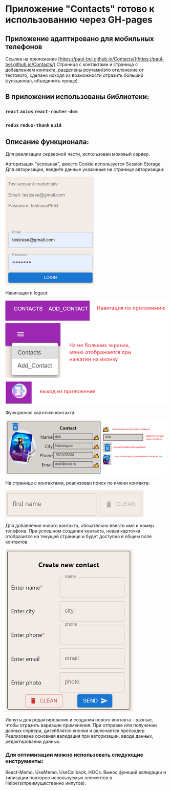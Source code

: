 # Приложение "Contacts" готово к использованию через GH-pages
## Приложение адаптировано для мобильных телефонов

Ссылка на приложение [https://paul-bel.github.io/Contacts/](https://paul-bel.github.io/Contacts/)
Страница с контактами и страница с добавлением контакта, разделены роутами(это отклонение от тестового, сделано исходя из возможности отразить больший функционал, объединить проще).

## В приложении использованы библиотеки:
### `react` `axios` `react-router-dom`
### `redux` `redux-thunk` `uuid`

## Описание функционала:
Для реализации серверной части, использован моковый сервер.

Авторизация "условная", вместо Cookie используется Session Storage.
Для авторизации, введите данные указанные на странице авторизации:

![img_4.png](img_4.png)

Навигация и logout:

![img_7.png](img_7.png)

Функционал карточки контакта:

![img_2.png](img_2.png)

На странице с контактами, реализован поиск по имени контакта:

![img_3.png](img_3.png)

Для добавления нового контакта, обязательно ввести имя и номер телефона.
При успешном создании контакта, новая карточка отобразится на текущей странице и будет доступна в общем поле контактов.

![img_9.png](img_9.png)

Инпуты для редактирования и создания нового контакта - разные, чтобы отразить вариации применения.
При отправке или получении данных сервера, дизейблятся кнопки и включается прелоадер.
Реализована основная валидация при авторизации, вводе данных, редактировании данных.
### Для оптимизации можно использовать следующие инструменты:
React-Memo, UseMemo, UseCallback, HOCs.
Вынос функций валидации и типизации повторно используемых элементов в Helpers(преимущественно инпутов).


